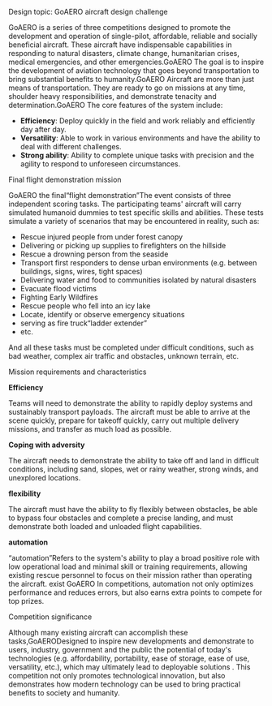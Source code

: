 Design topic: GoAERO aircraft design challenge

GoAERO is a series of three competitions designed to promote the development and operation of single-pilot, affordable, reliable and socially beneficial aircraft. These aircraft have indispensable capabilities in responding to natural disasters, climate change, humanitarian crises, medical emergencies, and other emergencies.GoAERO The goal is to inspire the development of aviation technology that goes beyond transportation to bring substantial benefits to humanity.GoAERO Aircraft are more than just means of transportation. They are ready to go on missions at any time, shoulder heavy responsibilities, and demonstrate tenacity and determination.GoAERO The core features of the system include:

* **Efficiency**: Deploy quickly in the field and work reliably and efficiently day after day.  
* **Versatility**: Able to work in various environments and have the ability to deal with different challenges.  
* **Strong ability**: Ability to complete unique tasks with precision and the agility to respond to unforeseen circumstances.

Final flight demonstration mission

GoAERO the final“flight demonstration”The event consists of three independent scoring tasks. The participating teams' aircraft will carry simulated humanoid dummies to test specific skills and abilities. These tests simulate a variety of scenarios that may be encountered in reality, such as:

* Rescue injured people from under forest canopy  
* Delivering or picking up supplies to firefighters on the hillside  
* Rescue a drowning person from the seaside  
* Transport first responders to dense urban environments (e.g. between buildings, signs, wires, tight spaces)  
* Delivering water and food to communities isolated by natural disasters  
* Evacuate flood victims  
* Fighting Early Wildfires  
* Rescue people who fell into an icy lake  
* Locate, identify or observe emergency situations  
* serving as fire truck“ladder extender”  
* etc.

And all these tasks must be completed under difficult conditions, such as bad weather, complex air traffic and obstacles, unknown terrain, etc.

Mission requirements and characteristics

**Efficiency**

Teams will need to demonstrate the ability to rapidly deploy systems and sustainably transport payloads. The aircraft must be able to arrive at the scene quickly, prepare for takeoff quickly, carry out multiple delivery missions, and transfer as much load as possible.

**Coping with adversity**

The aircraft needs to demonstrate the ability to take off and land in difficult conditions, including sand, slopes, wet or rainy weather, strong winds, and unexplored locations.

**flexibility**

The aircraft must have the ability to fly flexibly between obstacles, be able to bypass four obstacles and complete a precise landing, and must demonstrate both loaded and unloaded flight capabilities.

**automation**

“automation”Refers to the system's ability to play a broad positive role with low operational load and minimal skill or training requirements, allowing existing rescue personnel to focus on their mission rather than operating the aircraft. exist GoAERO In competitions, automation not only optimizes performance and reduces errors, but also earns extra points to compete for top prizes.

Competition significance

Although many existing aircraft can accomplish these tasks,GoAERODesigned to inspire new developments and demonstrate to users, industry, government and the public the potential of today's technologies (e.g. affordability, portability, ease of storage, ease of use, versatility, etc.), which may ultimately lead to deployable solutions . This competition not only promotes technological innovation, but also demonstrates how modern technology can be used to bring practical benefits to society and humanity.